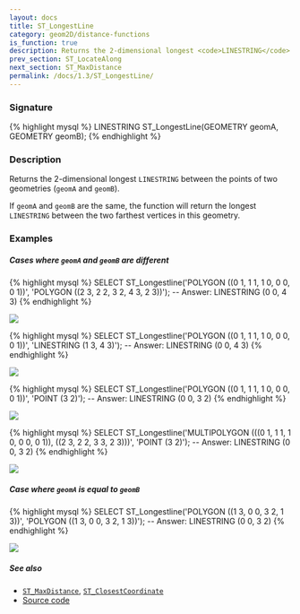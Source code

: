 ```yaml
---
layout: docs
title: ST_LongestLine
category: geom2D/distance-functions
is_function: true
description: Returns the 2-dimensional longest <code>LINESTRING</code> between the points of two geometries
prev_section: ST_LocateAlong
next_section: ST_MaxDistance
permalink: /docs/1.3/ST_LongestLine/
---
```


### Signature

{% highlight mysql %}
LINESTRING ST_LongestLine(GEOMETRY geomA, GEOMETRY geomB);
{% endhighlight %}

### Description

Returns the 2-dimensional longest `LINESTRING` between the points of two geometries (`geomA` and `geomB`).

If `geomA` and `geomB` are the same, the function will return the longest `LINESTRING` between the two farthest vertices in this geometry.

### Examples

##### Cases where `geomA` and `geomB` are different

{% highlight mysql %}
SELECT ST_Longestline('POLYGON ((0 1, 1 1, 1 0, 0 0, 0 1))', 
                      'POLYGON ((2 3, 2 2, 3 2, 4 3, 2 3))');
-- Answer: LINESTRING (0 0, 4 3)
{% endhighlight %}

<img class="displayed" src="../ST_LongestLine_1.png"/>

{% highlight mysql %}
SELECT ST_Longestline('POLYGON ((0 1, 1 1, 1 0, 0 0, 0 1))', 
		      'LINESTRING (1 3, 4 3)');
-- Answer: LINESTRING (0 0, 4 3)
{% endhighlight %}

<img class="displayed" src="../ST_LongestLine_2.png"/>

{% highlight mysql %}
SELECT ST_Longestline('POLYGON ((0 1, 1 1, 1 0, 0 0, 0 1))', 
		      'POINT (3 2)');
-- Answer: LINESTRING (0 0, 3 2)
{% endhighlight %}

<img class="displayed" src="../ST_LongestLine_3.png"/>

{% highlight mysql %}
SELECT ST_Longestline('MULTIPOLYGON (((0 1, 1 1, 1 0, 0 0, 0 1)), 
				    ((2 3, 2 2, 3 3, 2 3)))', 
		      'POINT (3 2)');
-- Answer: LINESTRING (0 0, 3 2)
{% endhighlight %}

<img class="displayed" src="../ST_LongestLine_4.png"/>

##### Case where `geomA` is equal to `geomB`

{% highlight mysql %}
SELECT ST_Longestline('POLYGON ((1 3, 0 0, 3 2, 1 3))', 
		      'POLYGON ((1 3, 0 0, 3 2, 1 3))');
-- Answer: LINESTRING (0 0, 3 2)
{% endhighlight %}

<img class="displayed" src="../ST_LongestLine_5.png"/>


##### See also

* [`ST_MaxDistance`](../ST_MaxDistance), [`ST_ClosestCoordinate`](../ST_ClosestCoordinate)
* <a href="https://github.com/orbisgis/h2gis/blob/v1.3.0/h2gis-functions/src/main/java/org/h2gis/functions/spatial/distance/ST_LongestLine.java" target="_blank">Source code</a>
